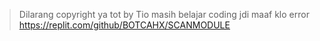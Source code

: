 >Dilarang copyright ya tot by Tio
>masih belajar coding jdi maaf klo error
https://replit.com/github/BOTCAHX/SCANMODULE
